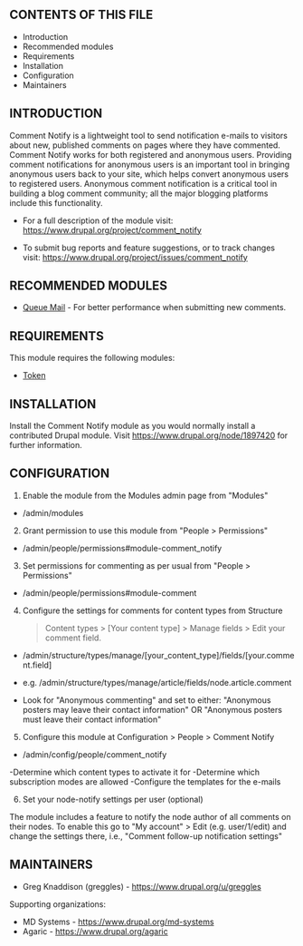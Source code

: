 CONTENTS OF THIS FILE
---------------------

 * Introduction
 * Recommended modules
 * Requirements
 * Installation
 * Configuration
 * Maintainers

INTRODUCTION
------------

Comment Notify is a lightweight tool to send notification e-mails to visitors about new,
published comments on pages where they have commented.
Comment Notify works for both registered and anonymous users.
Providing comment notifications for anonymous users is an important tool
in bringing anonymous users back to your site, which helps convert anonymous
users to registered users. Anonymous comment notification is a critical tool in
building a blog comment community; all the major blogging platforms include this
functionality.

 * For a full description of the module visit:
   https://www.drupal.org/project/comment_notify

 * To submit bug reports and feature suggestions, or to track changes visit:
   https://www.drupal.org/project/issues/comment_notify


RECOMMENDED MODULES
-------------------

 * [Queue Mail](http://drupal.org/project/queue_mail) - For better performance when submitting new comments.

REQUIREMENTS
------------

This module requires the following modules:

 * [Token](https://www.drupal.org/project/token)

INSTALLATION
------------

Install the Comment Notify module as you would normally install a contributed Drupal
module. Visit https://www.drupal.org/node/1897420 for further information.

CONFIGURATION
-------------

1. Enable the module from the Modules admin page from "Modules"
 - /admin/modules

2. Grant permission to use this module from "People > Permissions"
 - /admin/people/permissions#module-comment_notify

3. Set permissions for commenting as per usual from "People > Permissions"
 - /admin/people/permissions#module-comment

4. Configure the settings for comments for content types from Structure
   > Content types > [Your content type] > Manage fields > Edit your comment field.
 - /admin/structure/types/manage/[your_content_type]/fields/[your.comment.field]
 - e.g. /admin/structure/types/manage/article/fields/node.article.comment

 - Look for "Anonymous commenting" and set to either:
     "Anonymous posters may leave their contact information" OR
     "Anonymous posters must leave their contact information"

5. Configure this module at Configuration > People > Comment Notify
  - /admin/config/people/comment_notify

  -Determine which content types to activate it for
  -Determine which subscription modes are allowed
  -Configure the templates for the e-mails

6. Set your node-notify settings per user (optional)

The module includes a feature to notify the node author of all comments on
their nodes. To enable this go to "My account" > Edit (e.g. user/1/edit)
and change the settings there, i.e., "Comment follow-up notification settings"


MAINTAINERS
-----------

 * Greg Knaddison (greggles) - https://www.drupal.org/u/greggles

Supporting organizations:

 * MD Systems - https://www.drupal.org/md-systems
 * Agaric - https://www.drupal.org/agaric
